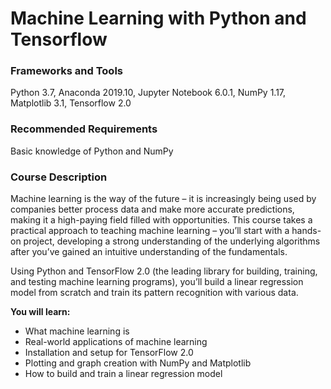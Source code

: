 # Machine Learning with Python and Tensorflow

### Frameworks and Tools

Python 3.7, Anaconda 2019.10, Jupyter Notebook 6.0.1, NumPy 1.17, Matplotlib 3.1, Tensorflow 2.0

### Recommended Requirements

Basic knowledge of Python and NumPy

### Course Description

Machine learning is the way of the future – it is increasingly being used by companies better process data and make more accurate predictions, making it a high-paying field filled with opportunities. This course takes a practical approach to teaching machine learning – you’ll start with a hands-on project, developing a strong understanding of the underlying algorithms after you’ve gained an intuitive understanding of the fundamentals.

Using Python and TensorFlow 2.0 (the leading library for building, training, and testing machine learning programs), you’ll build a linear regression model from scratch and train its pattern recognition with various data.

**You will learn:**

- What machine learning is
- Real-world applications of machine learning
- Installation and setup for TensorFlow 2.0
- Plotting and graph creation with NumPy and Matplotlib
- How to build and train a linear regression model
